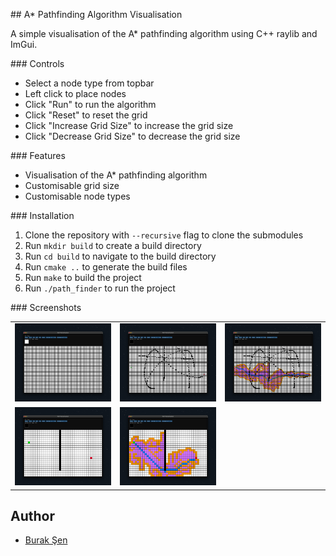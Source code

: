 ## A\* Pathfinding Algorithm Visualisation

A simple visualisation of the A\* pathfinding algorithm using C++ raylib and ImGui.

### Controls

- Select a node type from topbar
- Left click to place nodes
- Click "Run" to run the algorithm
- Click "Reset" to reset the grid
- Click "Increase Grid Size" to increase the grid size
- Click "Decrease Grid Size" to decrease the grid size

### Features

- Visualisation of the A\* pathfinding algorithm
- Customisable grid size
- Customisable node types

### Installation

1. Clone the repository with `--recursive` flag to clone the submodules
2. Run `mkdir build` to create a build directory
3. Run `cd build` to navigate to the build directory
4. Run `cmake ..` to generate the build files
5. Run `make` to build the project
6. Run `./path_finder` to run the project

### Screenshots

|                                    |                                    |                                    |
| :--------------------------------: | :--------------------------------: | :--------------------------------: |
| ![Screenshot 1](screenshots/1.png) | ![Screenshot 2](screenshots/2.png) | ![Screenshot 3](screenshots/3.png) |
| ![Screenshot 4](screenshots/4.png) | ![Screenshot 5](screenshots/5.png) |                                    |

## Author

- [Burak Şen](https://github.com/burakssen)
